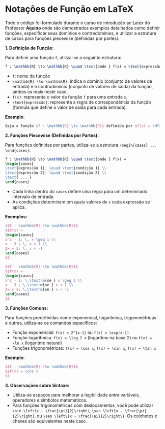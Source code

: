 # Notações de Função em LaTeX

Todo o código foi formulado durante o curso de Introdução ao Latex do Professor **Aquino** onde são demostrados exemplos detalhados como definir funções, especificar seus domínios e contradomínios, e utilizar a estrutura de casos para funções piecewise (definidas por partes).

**1. Definição de Função:**

Para definir uma função `f`, utiliza-se a seguinte estrutura:

```latex
f : \mathbb{R} \to \mathbb{R} \quad \text{onde } f(x) = \text{expressão}
```

* `f`: nome da função
* `\mathbb{R} \to \mathbb{R}`: indica o domínio (conjunto de valores de entrada) e o contradomínio (conjunto de valores de saída) da função, ambos os reais neste caso.
* `f(x)`: representa o valor da função `f` para uma entrada `x`.
* `\text{expressão}`: representa a regra de correspondência da função (fórmula que define o valor de saída para cada entrada).

**Exemplo:**

```latex
Seja a função $f : \mathbb{R} \to \mathbb{R}$ definida por $f(x) = \dfrac{1}{2}x^2 - 2x + 1.
```

**2. Funções Piecewise (Definidas por Partes):**

Para funções definidas por partes, utiliza-se a estrutura `\begin{cases} ... \end{cases}`:

```latex
f : \mathbb{R} \to \mathbb{R} \quad \text{onde } f(x) =
\begin{cases}
\text{expressão 1}; \quad \text{condição 1} \\
\text{expressão 2}; \quad \text{condição 2} \\
\text{ ... }
\end{cases}
```

* Cada linha dentro do `cases` define uma regra para um determinado intervalo de entrada.
* As condições determinam em quais valores de `x` cada expressão se aplica.

**Exemplos:**

```latex
$$f : \mathbb{R} \to \mathbb{R}$$
$$f(x) = 
\begin{cases}
x^2 - 1; \, x \geq 1 \\
x - 3 ; \, x < 1 \\
2x + 1; \, x < -1
\end{cases}
$$

$$f : \mathbb{R} \to \mathbb{R}$$
$$f(x) = 
\begin{cases}
x^2 - 1; \,\textrm{se } x \geq 1 \\
x - 3 ; \,\textrm{se } x < 1 \\
2x + 1; \,\textrm{se } x < -1
\end{cases}
$$
```

**3. Funções Comuns:**

Para funções predefinidas como exponencial, logarítmica, trigonométricas e outras, utiliza-se os comandos específicos:

* Função exponencial: `f(x) = 2^{x-1}` ou `f(x) = \exp(x-1)`
* Função logarítmica: `f(x) = \log_2 x` (logaritmo na base 2) ou `f(x) = \ln x` (logaritmo natural)
* Funções trigonométricas: `f(x) = \cos x`, `f(x) = \sin x`, `f(x) = \tan x`

**Exemplo:**

```latex
$$f : \mathbb{R} \to \mathbb{R}$$
$$f(x) = \cos x
$$
```
**4. Observações sobre Sintaxe:**

* Utiliza-se espaços para melhorar a legibilidade entre variáveis, operadores e símbolos matemáticos.
* Para funções trigonométricas com deslocamentos, você pode utilizar `\sin \left(x - \frac{\pi}{2}\right)`, `\sen \left[x - \frac{\pi}{2}\right]`, ou `\sen \left\{x - \frac{\pi}{2}\right\}`. Os colchetes e chaves são equivalentes neste caso.
